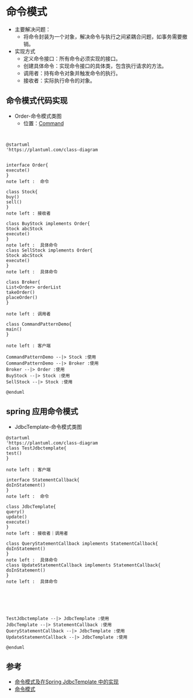 # 命令模式

- 主要解决问题：
    - 将命令封装为一个对象，解决命令与执行之间紧耦合问题，如事务需要撤销。
- 实现方式
  - 定义命令接口：所有命令必须实现的接口。
  - 创建具体命令：实现命令接口的具体类，包含执行请求的方法。
  - 调用者：持有命令对象并触发命令的执行。
  - 接收者：实际执行命令的对象。

## 命令模式代码实现
- Order-命令模式类图
    - 位置：[Command](..%2F..%2Fsrc%2Fmain%2Fjava%2Fcom%2Fexample%2Fdesign%2FCommand)
```plantuml


@startuml
'https://plantuml.com/class-diagram


interface Order{
execute()
}
note left :  命令

class Stock{
buy()
sell()
}
note left : 接收者

class BuyStock implements Order{
Stock abcStock
execute()
}
note left :  具体命令
class SellStock implements Order{
Stock abcStock
execute()
}
note left :  具体命令

class Broker{
List<Order> orderList
takeOrder()
placeOrder()
}

note left : 调用者

class CommandPatternDemo{
main()
}

note left : 客户端

CommandPatternDemo --|> Stock :使用
CommandPatternDemo --|> Broker :使用
Broker --|> Order :使用
BuyStock --|> Stock :使用
SellStock --|> Stock :使用

@enduml
```

## spring 应用命令模式


- JdbcTemplate-命令模式类图
```plantuml
@startuml
'https://plantuml.com/class-diagram
class TestJdbctemplate{
test()
}

note left : 客户端

interface StatementCallback{
doInStatement()
}
note left :  命令

class JdbcTemplate{
query()
update()
execute()
}
note left : 接收者｜调用者

class QueryStatementCallback implements StatementCallback{
doInStatement()
}
note left :  具体命令
class UpdateStatementCallback implements StatementCallback{
doInStatement()
}
note left :  具体命令






TestJdbctemplate --|> JdbcTemplate :使用
JdbcTemplate --|> StatementCallback :使用
QueryStatementCallback --|> JdbcTemplate :使用
UpdateStatementCallback --|> JdbcTemplate :使用

@enduml
```

## 参考
- [命令模式及在Spring JdbcTemplate 中的实现](https://blog.csdn.net/hello_1566/article/details/124313650)
- [命令模式](https://www.runoob.com/design-pattern/command-pattern.html)